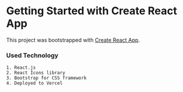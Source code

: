 # Getting Started with Create React App

This project was bootstrapped with [Create React App](https://github.com/facebook/create-react-app).

### Used Technology

    1. React.js
    2. React Icons library
    3. Bootstrap for CSS framework
    4. Deployed to Vercel
